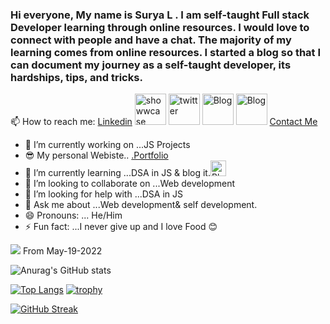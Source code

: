 ### Hi everyone, My name is Surya L . I am self-taught Full stack Developer learning through online resources. I would love to connect with people and have a chat. The majority of my learning comes from online resources. I started a blog so that I can document my journey as a self-taught developer, its hardships, tips, and tricks.
<!--
**Surya8991/Surya8991** is a ✨ _special_ ✨ repository because its `README.md` (this file) appears on your GitHub profile.

Here are some ideas to get you started:
-->
   📫 How to reach me:   <a href="https://www.linkedin.com/in/surya-l/">Linkedin</a>
<a href="https://www.showwcase.com/suryal8991"><img src="https://www.saashub.com/images/app/service_logos/172/hqkavox0yo60/large.png?1616719213" alt="showwcase" style="height: 50px;width: 50px;"></a>
<a href="https://twitter.com/SURYA_L1998"><img src="https://static01.nyt.com/images/2014/08/10/magazine/10wmt/10wmt-superJumbo-v4.jpg" alt="twitter" style="height: 50px;width: 50px;"></a>
<a href="https://blog.surya-l.com/"><img src="https://cdn.hashnode.com/res/hashnode/image/upload/v1611244244346/Y0nrI4kKp.png?auto=compress&w=500" alt="Blog" style="height: 50px;width: 50px;"></a>
<a href="https://github.com/Surya8991"><img src="https://github.githubassets.com/images/modules/logos_page/GitHub-Mark.png" alt="Blog" style="height: 50px;width: 50px;"></a>
<a href="mailto:contact@surya-l.com">Contact Me</a>
- 🔭 I’m currently working on ...JS Projects
- 😎 My personal Webiste.. <a href="https://surya-l.com">.Portfolio</a>
- 🌱 I’m currently learning ...DSA in JS & blog it.<a href="https://blog.surya-l.com/"><img src="https://cdn.hashnode.com/res/hashnode/image/upload/v1611244244346/Y0nrI4kKp.png?auto=compress&w=500" alt="Blog" style="height: 25px;width: 25px;"></a>
- 👯 I’m looking to collaborate on ...Web development
- 🤔 I’m looking for help with ...DSA in JS
- 💬 Ask me about ...Web development& self development.
- 😄 Pronouns: ... He/Him
- ⚡ Fun fact: ...I never give up and I love Food 😊

![](https://komarev.com/ghpvc/?username=Surya8991&label=PROFILE+VIEWS)    From May-19-2022

![Anurag's GitHub stats](https://github-readme-stats.vercel.app/api?username=Surya8991&show_icons=true&theme=radical)

[![Top Langs](https://github-readme-stats.vercel.app/api/top-langs/?username=Surya8991&layout=compact)](https://github.com/anuraghazra/github-readme-stats)
[![trophy](https://github-profile-trophy.vercel.app/?username=Surya8991&theme=onedark)](https://github.com/ryo-ma/github-profile-trophy)

[![GitHub Streak](https://github-readme-streak-stats.herokuapp.com/?user=Surya8991&theme=dark)](https://git.io/streak-stats)
